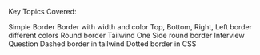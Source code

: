 Key Topics Covered:

Simple Border
Border with width and color
Top, Bottom, Right, Left border different colors
Round border Tailwind
One Side round border
Interview Question
Dashed border in tailwind
Dotted border in CSS